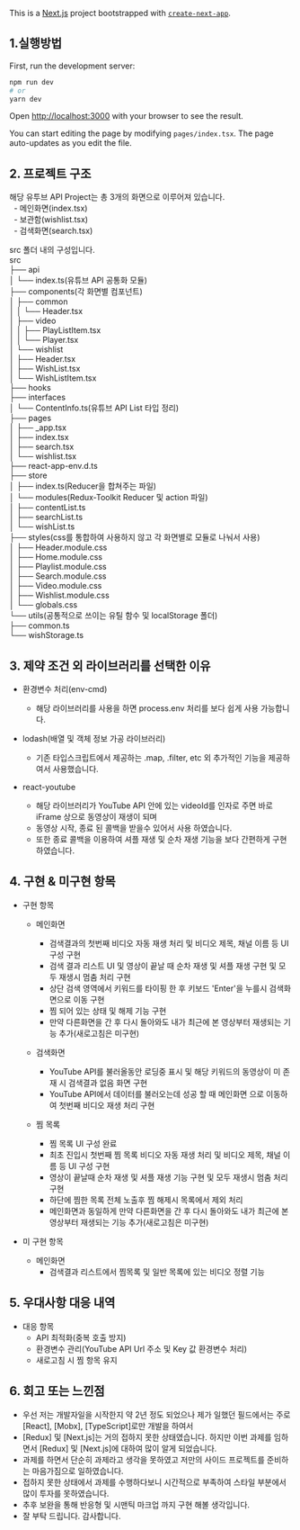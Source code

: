 This is a [Next.js](https://nextjs.org/) project bootstrapped with [`create-next-app`](https://github.com/vercel/next.js/tree/canary/packages/create-next-app).

## 1.실행방법

First, run the development server:

```bash
npm run dev
# or
yarn dev
```

Open [http://localhost:3000](http://localhost:3000) with your browser to see the result.

You can start editing the page by modifying `pages/index.tsx`. The page auto-updates as you edit the file.

## 2. 프로젝트 구조

해당 유투브 API Project는 총 3개의 화면으로 이루어져 있습니다.<br/>
&nbsp;&nbsp;- 메인화면(index.tsx)<br/>
&nbsp;&nbsp;- 보관함(wishlist.tsx)<br/>
&nbsp;&nbsp;- 검색화면(search.tsx)<br/>

src 폴더 내의 구성입니다.<br>
src<br/>
├── api<br/>
│ └── index.ts(유튜브 API 공통화 모듈)<br/>
├── components(각 화면별 컴포넌트)<br/>
│ ├── common<br/>
│ │ └── Header.tsx<br/>
│ ├── video<br/>
│ │ ├── PlayListItem.tsx<br/>
│ │ └── Player.tsx<br/>
│ └── wishlist<br/>
│ ├── Header.tsx<br/>
│ ├── WishList.tsx<br/>
│ └── WishListItem.tsx<br/>
├── hooks<br/>
├── interfaces<br/>
│ └── ContentInfo.ts(유튜브 API List 타입 정리)<br/>
├── pages<br/>
│ ├── \_app.tsx<br/>
│ ├── index.tsx<br/>
│ ├── search.tsx<br/>
│ └── wishlist.tsx<br/>
├── react-app-env.d.ts<br/>
├── store<br/>
│ ├── index.ts(Reducer을 합쳐주는 파일)<br/>
│ └── modules(Redux-Toolkit Reducer 및 action 파일)<br/>
│ ├── contentList.ts<br/>
│ ├── searchList.ts<br/>
│ └── wishList.ts<br/>
├── styles(css를 통합하여 사용하지 않고 각 화면별로 모듈로 나눠서 사용)<br/>
│ ├── Header.module.css<br/>
│ ├── Home.module.css<br/>
│ ├── Playlist.module.css<br/>
│ ├── Search.module.css<br/>
│ ├── Video.module.css<br/>
│ ├── Wishlist.module.css<br/>
│ └── globals.css<br/>
└── utils(공통적으로 쓰이는 유틸 함수 및 localStorage 폴더)<br/>
├── common.ts<br/>
└── wishStorage.ts<br/>

## 3. 제약 조건 외 라이브러리를 선택한 이유

- 환경변수 처리(env-cmd)

  - 해당 라이브러리를 사용을 하면 process.env 처리를 보다 쉽게 사용 가능합니다.

- lodash(배열 및 객체 정보 가공 라이브러리)

  - 기존 타입스크립트에서 제공하는 .map, .filter, etc 외 추가적인 기능을 제공하여서 사용했습니다.

- react-youtube
  - 해당 라이브러리가 YouTube API 안에 있는 videoId를 인자로 주면 바로 iFrame 상으로 동영상이 재생이 되며
  - 동영상 시작, 종료 된 콜백을 받을수 있어서 사용 하였습니다.
  - 또한 종료 콜백을 이용하여 셔플 재생 및 순차 재생 기능을 보다 간편하게 구현하였습니다.

## 4. 구현 & 미구현 항목

- 구현 항목

  - 메인화면<br/>

    - 검색결과의 첫번째 비디오 자동 재생 처리 및 비디오 제목, 채널 이름 등 UI 구성 구현
    - 검색 결과 리스트 UI 및 영상이 끝날 때 순차 재생 및 셔플 재생 구현 및 모두 재생시 멈춤 처리 구현
    - 상단 검색 영역에서 키워드를 타이핑 한 후 키보드 'Enter'을 누를시 검색화면으로 이동 구현
    - 찜 되어 있는 상태 및 해제 기능 구현
    - 만약 다른화면을 간 후 다시 돌아와도 내가 최근에 본 영상부터 재생되는 기능 추가(새로고침은 미구현)<br/>

  - 검색화면<br/>

    - YouTube API를 불러올동안 로딩중 표시 및 해당 키워드의 동영상이 미 존재 시 검색결과 없음 화면 구현
    - YouTube API에서 데이터를 불러오는데 성공 할 때 메인화면 으로 이동하여 첫번째 비디오 재생 처리 구현<br/>

  - 찜 목록<br/>
    - 찜 목록 UI 구성 완료
    - 최초 진입시 첫번째 찜 목록 비디오 자동 재생 처리 및 비디오 제목, 채널 이름 등 UI 구성 구현
    - 영상이 끝날때 순차 재생 및 셔플 재생 기능 구현 및 모두 재생시 멈춤 처리 구현
    - 하단에 찜한 목록 전체 노출후 찜 해제시 목록에서 제외 처리
    - 메인화면과 동일하게 만약 다른화면을 간 후 다시 돌아와도 내가 최근에 본 영상부터 재생되는 기능 추가(새로고침은 미구현)<br/>

- 미 구현 항목
  - 메인화면
    - 검색결과 리스트에서 찜목록 및 일반 목록에 있는 비디오 정렬 기능

## 5. 우대사항 대응 내역

- 대응 항목
  - API 최적화(중복 호출 방지)
  - 환경변수 관리(YouTube API Url 주소 및 Key 값 환경변수 처리)
  - 새로고침 시 찜 항목 유지

## 6. 회고 또는 느낀점

- 우선 저는 개발자일을 시작한지 약 2년 정도 되었으나 제가 일했던 필드에서는 주로 [React], [Mobx], [TypeScript]로만 개발을 하여서
- [Redux] 및 [Next.js]는 거의 접하지 못한 상태였습니다. 하지만 이번 과제를 임하면서 [Redux] 및 [Next.js]에 대하여 많이 알게 되었습니다.
- 과제를 하면서 단순히 과제라고 생각을 못하였고 저만의 사이드 프로젝트를 준비하는 마음가짐으로 일하였습니다.
- 접하지 못한 상태에서 과제를 수행하다보니 시간적으로 부족하여 스타일 부분에서 많이 투자를 못하였습니다.
- 추후 보완을 통해 반응형 및 시맨틱 마크업 까지 구현 해볼 생각입니다.
- 잘 부탁 드립니다. 감사합니다.
